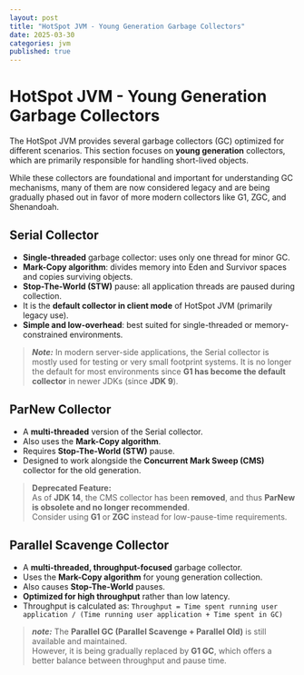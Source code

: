 ```yaml
---
layout: post
title: "HotSpot JVM - Young Generation Garbage Collectors"
date: 2025-03-30
categories: jvm
published: true
---
```


# HotSpot JVM - Young Generation Garbage Collectors

The HotSpot JVM provides several garbage collectors (GC) optimized for different scenarios. This section focuses on **young generation** collectors, which are primarily responsible for handling short-lived objects. 

While these collectors are foundational and important for understanding GC mechanisms, many of them are now considered legacy and are being gradually phased out in favor of more modern collectors like G1, ZGC, and Shenandoah.

## Serial Collector
- **Single-threaded** garbage collector: uses only one thread for minor GC.
- **Mark-Copy algorithm**: divides memory into Eden and Survivor spaces and copies surviving objects.
- **Stop-The-World (STW)** pause: all application threads are paused during collection.
- It is the **default collector in client mode** of HotSpot JVM (primarily legacy use).
- **Simple and low-overhead**: best suited for single-threaded or memory-constrained environments.

> ***Note:*** In modern server-side applications, the Serial collector is mostly used for testing or very small footprint systems. It is no longer the default for most environments since **G1 has become the default collector** in newer JDKs (since **JDK 9**).

## ParNew Collector
- A **multi-threaded** version of the Serial collector.
- Also uses the **Mark-Copy algorithm**.
- Requires **Stop-The-World (STW)** pause.
- Designed to work alongside the **Concurrent Mark Sweep (CMS)** collector for the old generation.

> **Deprecated Feature:**  
> As of **JDK 14**, the CMS collector has been **removed**, and thus **ParNew is obsolete and no longer recommended**.  
> Consider using **G1** or **ZGC** instead for low-pause-time requirements.

## Parallel Scavenge Collector
- A **multi-threaded, throughput-focused** garbage collector.
- Uses the **Mark-Copy algorithm** for young generation collection.
- Also causes **Stop-The-World** pauses.
- **Optimized for high throughput** rather than low latency.
- Throughput is calculated as: `Throughput = Time spent running user application / (Time running user application + Time spent in GC)`

> ***note:*** The **Parallel GC (Parallel Scavenge + Parallel Old)** is still available and maintained.  
> However, it is being gradually replaced by **G1 GC**, which offers a better balance between throughput and pause time.
